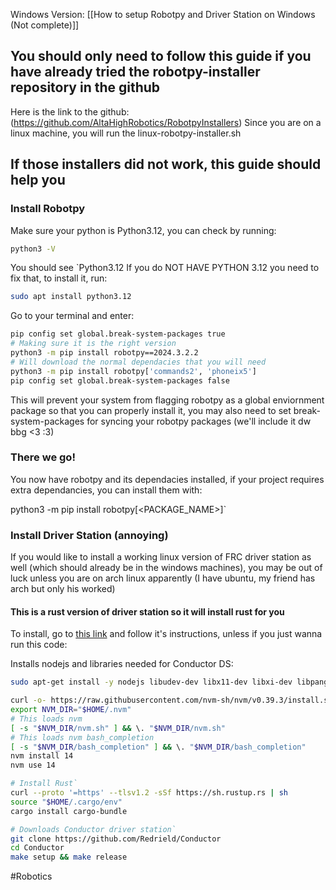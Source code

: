 Windows Version: [[How to setup Robotpy and Driver Station on Windows (Not complete)]]
## You should only need to follow this guide if you have already tried the robotpy-installer repository in the github

Here is the link to the github: (https://github.com/AltaHighRobotics/RobotpyInstallers)
Since you are on a linux machine, you will run the linux-robotpy-installer.sh
## If those installers did not work, this guide should help you

### Install Robotpy

Make sure your python is Python3.12, you can check by running:
```bash
python3 -V
```
You should see `Python3.12
If you do NOT HAVE PYTHON 3.12 you need to fix that, to install it, run:
```bash
sudo apt install python3.12
```
Go to your terminal and enter:
````bash
pip config set global.break-system-packages true
# Making sure it is the right version
python3 -m pip install robotpy==2024.3.2.2
# Will download the normal dependacies that you will need
python3 -m pip install robotpy['commands2', 'phoneix5']
pip config set global.break-system-packages false
````

This will prevent your system from flagging robotpy as a global enviornment package so that you can properly install it, you may also need to set break-system-packages for syncing your robotpy packages (we'll include it dw bbg <3 :3)

### There we go!
You now have robotpy and its dependacies installed, if your project requires extra dependancies, you can install them with:

python3 -m pip install robotpy[<PACKAGE_NAME>]`


### Install Driver Station (annoying)
If you would like to install a working linux version of FRC driver station as well (which should already be in the windows machines), you may be out of luck unless you are on arch linux apparently (I have ubuntu, my friend has arch but only his worked)
#### This is a rust version of driver station so it will install rust for you

To install, go to [this link](https://github.com/Redrield/Conductor) and follow it's instructions, unless if you just wanna run this code:

Installs nodejs and libraries needed for Conductor DS:
````bash
sudo apt-get install -y nodejs libudev-dev libx11-dev libxi-dev libpango1.0-dev libatk1.0-dev libsoup2.4-dev libgtk-3-dev libwebkit2gtk-4.0-dev

curl -o- https://raw.githubusercontent.com/nvm-sh/nvm/v0.39.3/install.sh | bash
export NVM_DIR="$HOME/.nvm"
# This loads nvm
[ -s "$NVM_DIR/nvm.sh" ] && \. "$NVM_DIR/nvm.sh"
# This loads nvm bash_completion
[ -s "$NVM_DIR/bash_completion" ] && \. "$NVM_DIR/bash_completion"
nvm install 14
nvm use 14

# Install Rust`
curl --proto '=https' --tlsv1.2 -sSf https://sh.rustup.rs | sh
source "$HOME/.cargo/env"
cargo install cargo-bundle

# Downloads Conductor driver station`
git clone https://github.com/Redrield/Conductor
cd Conductor
make setup && make release
````

#Robotics